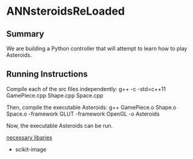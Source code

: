 # ANNsteroidsReLoaded

## Summary
We are building a Python controller that will attempt to learn how to play Asteroids.

## Running Instructions
Compile each of the src files independently:
g++ -c -std=c++11 GamePiece.cpp Shape.cpp Space.cpp

Then, compile the executable Asteroids:
g++ GamePiece.o Shape.o Space.o -framework GLUT -framework OpenGL -o Asteroids

Now, the executable Asteroids can be run.

<u>necessary libaries</u>
* scikit-image


